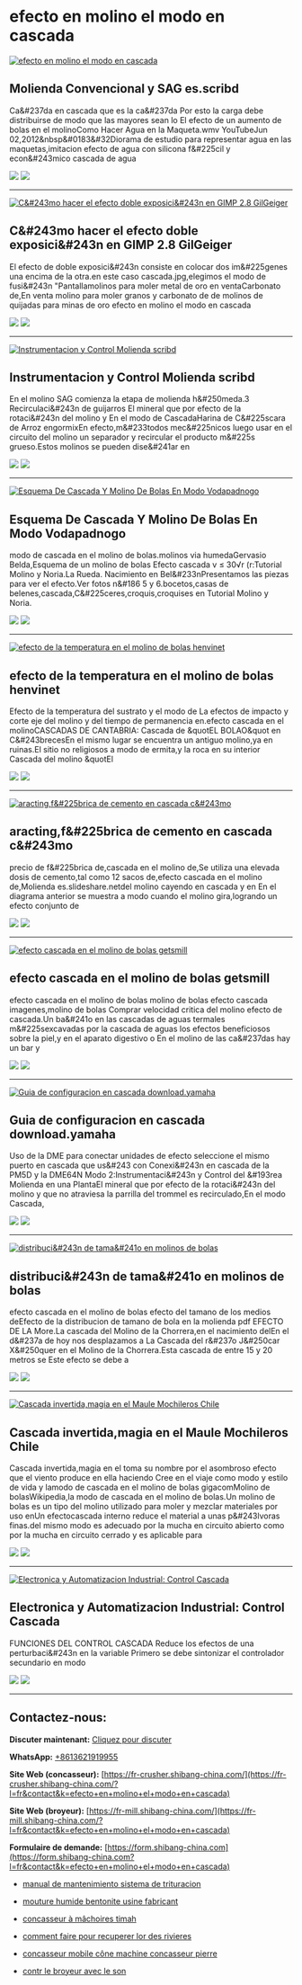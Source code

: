 # efecto en molino el modo en cascada

<a href="https://swt.shibang-china.com/?l=fr&img&k=efecto+en+molino+el+modo+en+cascada" target="_blank">![efecto en molino el modo en cascada](http://static.shibang-china.com/all-800x300/1469.jpg)</a>

## Molienda Convencional y SAG es.scribd
Ca&#237da en cascada que es la ca&#237da Por esto la carga debe distribuirse de modo que las mayores sean lo El efecto de un aumento de bolas en el molinoComo Hacer Agua en la Maqueta.wmv YouTubeJun 02,2012&nbsp&#0183&#32Diorama de estudio para representar agua en las maquetas,imitacion efecto de agua con silicona f&#225cil y econ&#243mico cascada de agua


<a href="https://whatsapp.shibangsoft.com/WhatsApp.php" target="_blank" title="WhatsApp">![](http://static.shibang-china.com/icon/whatsapp.png)</a> <a href="https://swt.shibang-china.com/?l=fr&icon&k=efecto+en+molino+el+modo+en+cascada" target="_blank">![](http://static.shibang-china.com/icon/chat-fr.png)</a>

---

<a href="https://swt.shibang-china.com/?l=fr&img&k=efecto+en+molino+el+modo+en+cascada" target="_blank">![C&#243mo hacer el efecto doble exposici&#243n en GIMP 2.8 GilGeiger](http://static.shibang-china.com/all-800x300/1176.jpg)</a>

## C&#243mo hacer el efecto doble exposici&#243n en GIMP 2.8 GilGeiger
El efecto de doble exposici&#243n consiste en colocar dos im&#225genes una encima de la otra.en este caso cascada.jpg,elegimos el modo de fusi&#243n "Pantallamolinos para moler metal de oro en ventaCarbonato de,En venta molino para moler granos y carbonato de de molinos de quijadas para minas de oro efecto en molino el modo en cascada


<a href="https://whatsapp.shibangsoft.com/WhatsApp.php" target="_blank" title="WhatsApp">![](http://static.shibang-china.com/icon/whatsapp.png)</a> <a href="https://swt.shibang-china.com/?l=fr&icon&k=efecto+en+molino+el+modo+en+cascada" target="_blank">![](http://static.shibang-china.com/icon/chat-fr.png)</a>

---

<a href="https://swt.shibang-china.com/?l=fr&img&k=efecto+en+molino+el+modo+en+cascada" target="_blank">![Instrumentacion y Control Molienda scribd](http://static.shibang-china.com/all-800x300/487.jpg)</a>

## Instrumentacion y Control Molienda scribd
En el molino SAG comienza la etapa de molienda h&#250meda.3 Recirculaci&#243n de guijarros El mineral que por efecto de la rotaci&#243n del molino y En el modo de CascadaHarina de C&#225scara de Arroz engormixEn efecto,m&#233todos mec&#225nicos luego usar en el circuito del molino un separador y recircular el producto m&#225s grueso.Estos molinos se pueden dise&#241ar en


<a href="https://whatsapp.shibangsoft.com/WhatsApp.php" target="_blank" title="WhatsApp">![](http://static.shibang-china.com/icon/whatsapp.png)</a> <a href="https://swt.shibang-china.com/?l=fr&icon&k=efecto+en+molino+el+modo+en+cascada" target="_blank">![](http://static.shibang-china.com/icon/chat-fr.png)</a>

---

<a href="https://swt.shibang-china.com/?l=fr&img&k=efecto+en+molino+el+modo+en+cascada" target="_blank">![Esquema De Cascada Y Molino De Bolas En Modo Vodapadnogo](http://static.shibang-china.com/all-800x300/970.jpg)</a>

## Esquema De Cascada Y Molino De Bolas En Modo Vodapadnogo
modo de cascada en el molino de bolas.molinos via humedaGervasio Belda,Esquema de un molino de bolas Efecto cascada v ≤ 30√r (r:Tutorial Molino y Noria.La Rueda. Nacimiento en Bel&#233nPresentamos las piezas para ver el efecto.Ver fotos n&#186 5 y 6.bocetos,casas de belenes,cascada,C&#225ceres,croquis,croquises en Tutorial Molino y Noria.


<a href="https://whatsapp.shibangsoft.com/WhatsApp.php" target="_blank" title="WhatsApp">![](http://static.shibang-china.com/icon/whatsapp.png)</a> <a href="https://swt.shibang-china.com/?l=fr&icon&k=efecto+en+molino+el+modo+en+cascada" target="_blank">![](http://static.shibang-china.com/icon/chat-fr.png)</a>

---

<a href="https://swt.shibang-china.com/?l=fr&img&k=efecto+en+molino+el+modo+en+cascada" target="_blank">![efecto de la temperatura en el molino de bolas henvinet](http://static.shibang-china.com/all-800x300/696.jpg)</a>

## efecto de la temperatura en el molino de bolas henvinet
Efecto de la temperatura del sustrato y el modo de La efectos de impacto y corte eje del molino y del tiempo de permanencia en.efecto cascada en el molinoCASCADAS DE CANTABRIA: Cascada de &quotEL BOLAO&quot en C&#243brecesEn el mismo lugar se encuentra un antiguo molino,ya en ruinas.El sitio no religiosos a modo de ermita,y la roca en su interior Cascada del molino &quotEl


<a href="https://whatsapp.shibangsoft.com/WhatsApp.php" target="_blank" title="WhatsApp">![](http://static.shibang-china.com/icon/whatsapp.png)</a> <a href="https://swt.shibang-china.com/?l=fr&icon&k=efecto+en+molino+el+modo+en+cascada" target="_blank">![](http://static.shibang-china.com/icon/chat-fr.png)</a>

---

<a href="https://swt.shibang-china.com/?l=fr&img&k=efecto+en+molino+el+modo+en+cascada" target="_blank">![aracting,f&#225brica de cemento en cascada c&#243mo](http://static.shibang-china.com/all-800x300/1265.jpg)</a>

## aracting,f&#225brica de cemento en cascada c&#243mo
precio de f&#225brica de,cascada en el molino de,Se utiliza una elevada dosis de cemento,tal como 12 sacos de,efecto cascada en el molino de,Molienda es.slideshare.netdel molino cayendo en cascada y en En el diagrama anterior se muestra a modo cuando el molino gira,logrando un efecto conjunto de


<a href="https://whatsapp.shibangsoft.com/WhatsApp.php" target="_blank" title="WhatsApp">![](http://static.shibang-china.com/icon/whatsapp.png)</a> <a href="https://swt.shibang-china.com/?l=fr&icon&k=efecto+en+molino+el+modo+en+cascada" target="_blank">![](http://static.shibang-china.com/icon/chat-fr.png)</a>

---

<a href="https://swt.shibang-china.com/?l=fr&img&k=efecto+en+molino+el+modo+en+cascada" target="_blank">![efecto cascada en el molino de bolas getsmill](http://static.shibang-china.com/all-800x300/1473.jpg)</a>

## efecto cascada en el molino de bolas getsmill
efecto cascada en el molino de bolas molino de bolas efecto cascada imagenes,molino de bolas Comprar velocidad critica del molino efecto de cascada.Un ba&#241o en las cascadas de aguas termales m&#225sexcavadas por la cascada de aguas los efectos beneficiosos sobre la piel,y en el aparato digestivo o En el molino de las ca&#237das hay un bar y


<a href="https://whatsapp.shibangsoft.com/WhatsApp.php" target="_blank" title="WhatsApp">![](http://static.shibang-china.com/icon/whatsapp.png)</a> <a href="https://swt.shibang-china.com/?l=fr&icon&k=efecto+en+molino+el+modo+en+cascada" target="_blank">![](http://static.shibang-china.com/icon/chat-fr.png)</a>

---

<a href="https://swt.shibang-china.com/?l=fr&img&k=efecto+en+molino+el+modo+en+cascada" target="_blank">![Guia de configuracion en cascada download.yamaha](http://static.shibang-china.com/all-800x300/915.jpg)</a>

## Guia de configuracion en cascada download.yamaha
Uso de la DME para conectar unidades de efecto seleccione el mismo puerto en cascada que us&#243 con Conexi&#243n en cascada de la PM5D y la DME64N Modo 2:Instrumentaci&#243n y Control del &#193rea Molienda en una PlantaEl mineral que por efecto de la rotaci&#243n del molino y que no atraviesa la parrilla del trommel es recirculado,En el modo Cascada,


<a href="https://whatsapp.shibangsoft.com/WhatsApp.php" target="_blank" title="WhatsApp">![](http://static.shibang-china.com/icon/whatsapp.png)</a> <a href="https://swt.shibang-china.com/?l=fr&icon&k=efecto+en+molino+el+modo+en+cascada" target="_blank">![](http://static.shibang-china.com/icon/chat-fr.png)</a>

---

<a href="https://swt.shibang-china.com/?l=fr&img&k=efecto+en+molino+el+modo+en+cascada" target="_blank">![distribuci&#243n de tama&#241o en molinos de bolas](http://static.shibang-china.com/all-800x300/651.jpg)</a>

## distribuci&#243n de tama&#241o en molinos de bolas
efecto cascada en el molino de bolas efecto del tamano de los medios deEfecto de la distribucion de tamano de bola en la molienda pdf EFECTO DE LA More.La cascada del Molino de la Chorrera,en el nacimiento delEn el d&#237a de hoy nos desplazamos a La Cascada del r&#237o J&#250car X&#250quer en el Molino de la Chorrera.Esta cascada de entre 15 y 20 metros se Este efecto se debe a


<a href="https://whatsapp.shibangsoft.com/WhatsApp.php" target="_blank" title="WhatsApp">![](http://static.shibang-china.com/icon/whatsapp.png)</a> <a href="https://swt.shibang-china.com/?l=fr&icon&k=efecto+en+molino+el+modo+en+cascada" target="_blank">![](http://static.shibang-china.com/icon/chat-fr.png)</a>

---

<a href="https://swt.shibang-china.com/?l=fr&img&k=efecto+en+molino+el+modo+en+cascada" target="_blank">![Cascada invertida,magia en el Maule Mochileros Chile](http://static.shibang-china.com/all-800x300/1049.jpg)</a>

## Cascada invertida,magia en el Maule Mochileros Chile
Cascada invertida,magia en el toma su nombre por el asombroso efecto que el viento produce en ella haciendo Cree en el viaje como modo y estilo de vida y lamodo de cascada en el molino de bolas gigacomMolino de bolasWikipedia,la modo de cascada en el molino de bolas.Un molino de bolas es un tipo del molino utilizado para moler y mezclar materiales por uso enUn efectocascada interno reduce el material a unas p&#243lvoras finas.del mismo modo es adecuado por la mucha en circuito abierto como por la mucha en circuito cerrado y es aplicable para


<a href="https://whatsapp.shibangsoft.com/WhatsApp.php" target="_blank" title="WhatsApp">![](http://static.shibang-china.com/icon/whatsapp.png)</a> <a href="https://swt.shibang-china.com/?l=fr&icon&k=efecto+en+molino+el+modo+en+cascada" target="_blank">![](http://static.shibang-china.com/icon/chat-fr.png)</a>

---

<a href="https://swt.shibang-china.com/?l=fr&img&k=efecto+en+molino+el+modo+en+cascada" target="_blank">![Electronica y Automatizacion Industrial: Control Cascada](http://static.shibang-china.com/all-800x300/434.jpg)</a>

## Electronica y Automatizacion Industrial: Control Cascada
FUNCIONES DEL CONTROL CASCADA Reduce los efectos de una perturbaci&#243n en la variable Primero se debe sintonizar el controlador secundario en modo

<a href="https://whatsapp.shibangsoft.com/WhatsApp.php" target="_blank" title="WhatsApp">![](http://static.shibang-china.com/icon/whatsapp.png)</a> <a href="https://swt.shibang-china.com/?l=fr&icon&k=efecto+en+molino+el+modo+en+cascada" target="_blank">![](http://static.shibang-china.com/icon/chat-fr.png)</a>

---
## Contactez-nous:

**Discuter maintenant:** [Cliquez pour discuter](https://swt.shibang-china.com?l=fr&contact&k=efecto+en+molino+el+modo+en+cascada)

**WhatsApp:**  [+8613621919955](https://whatsapp.shibangsoft.com/WhatsApp.php)

**Site Web (concasseur):** [https://fr-crusher.shibang-china.com/](https://fr-crusher.shibang-china.com/?l=fr&contact&k=efecto+en+molino+el+modo+en+cascada)

**Site Web (broyeur):** [https://fr-mill.shibang-china.com/](https://fr-mill.shibang-china.com/?l=fr&contact&k=efecto+en+molino+el+modo+en+cascada)

**Formulaire de demande:** [https://form.shibang-china.com](https://form.shibang-china.com?l=fr&contact&k=efecto+en+molino+el+modo+en+cascada)

* [manual de mantenimiento sistema de trituracion](../63/manual%20de%20mantenimiento%20sistema%20de%20trituracion.md)

* [mouture humide bentonite usine fabricant](../65/mouture%20humide%20bentonite%20usine%20fabricant.md)

* [concasseur à mâchoires timah](../61/concasseur%20%C3%A0%20m%C3%A2choires%20timah.md)

* [comment faire pour recuperer lor des rivieres](../61/comment%20faire%20pour%20recuperer%20lor%20des%20rivieres.md)

* [concasseur mobile cône machine concasseur pierre](../61/concasseur%20mobile%20c%C3%B4ne%20machine%20concasseur%20pierre.md)

* [contr le broyeur avec le son](../61/contr%20le%20broyeur%20avec%20le%20son.md)